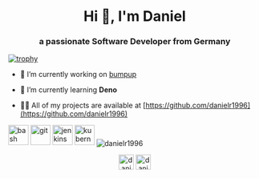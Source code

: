 <h1 align="center">Hi 👋, I'm Daniel</h1>
<h3 align="center">a passionate Software Developer from Germany</h3>

[![trophy](https://github-profile-trophy.vercel.app/?username=danielr1996&title=MultiLanguage,Commit,Issues,PullRequest,Repositories,Stars)](https://github.com/ryo-ma/github-profile-trophy)

- 🔭 I’m currently working on [bumpup](https://github.com/danielr1996/bumpup)

- 🌱 I’m currently learning **Deno**

- 👨‍💻 All of my projects are available at [https://github.com/danielr1996](https://github.com/danielr1996)

<p align="left">
<img src="https://www.vectorlogo.zone/logos/gnu_bash/gnu_bash-icon.svg" alt="bash" width="40" height="40"/> 
<img src="https://www.vectorlogo.zone/logos/git-scm/git-scm-icon.svg" alt="git" width="40" height="40"/>
<img src="https://www.vectorlogo.zone/logos/jenkins/jenkins-icon.svg" alt="jenkins" width="40" height="40"/> 
<img src="https://www.vectorlogo.zone/logos/kubernetes/kubernetes-icon.svg" alt="kubernetes" width="40" height="40"/> 

<img align="center" src="https://github-readme-stats.vercel.app/api?username=danielr1996&show_icons=true" alt="danielr1996" />

<p align="center">
<a href="https://dev.to/danielr1996" target="blank"><img align="center" src="https://cdn.jsdelivr.net/npm/simple-icons@3.0.1/icons/dev-dot-to.svg" alt="danielr1996" height="30" width="30" /></a>
<a href="https://stackoverflow.com/users/danielr1996" target="blank"><img align="center" src="https://cdn.jsdelivr.net/npm/simple-icons@3.0.1/icons/stackoverflow.svg" alt="danielr1996" height="30" width="30" /></a>
</p>
